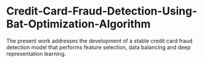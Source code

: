 # Credit-Card-Fraud-Detection-Using-Bat-Optimization-Algorithm
The present work addresses the development of a stable credit card fraud detection model that performs feature selection, data balancing and deep representation learning.
